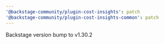 ```yaml
---
'@backstage-community/plugin-cost-insights': patch
'@backstage-community/plugin-cost-insights-common': patch
---
```


Backstage version bump to v1.30.2
